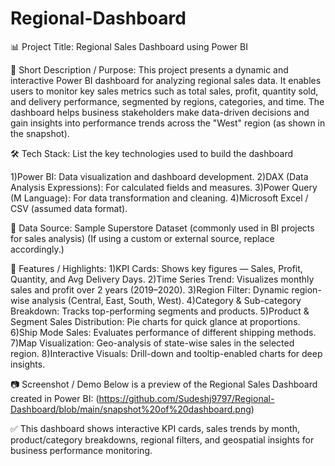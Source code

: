 # Regional-Dashboard

📊 Project Title:
Regional Sales Dashboard using Power BI

📝 Short Description / Purpose:
This project presents a dynamic and interactive Power BI dashboard for analyzing regional sales data. It enables users to monitor key sales metrics such as total sales, profit, quantity sold, and delivery performance, segmented by regions, categories, and time. The dashboard helps business stakeholders make data-driven decisions and gain insights into performance trends across the "West" region (as shown in the snapshot).

🛠️ Tech Stack:
List the key technologies used to build the dashboard

1)Power BI: Data visualization and dashboard development.
2)DAX (Data Analysis Expressions): For calculated fields and measures.
3)Power Query (M Language): For data transformation and cleaning.
4)Microsoft Excel / CSV (assumed data format).

🔗 Data Source:
Sample Superstore Dataset (commonly used in BI projects for sales analysis)
(If using a custom or external source, replace accordingly.)


🌟 Features / Highlights:
1)KPI Cards: Shows key figures — Sales, Profit, Quantity, and Avg Delivery Days.
2)Time Series Trend: Visualizes monthly sales and profit over 2 years (2019–2020).
3)Region Filter: Dynamic region-wise analysis (Central, East, South, West).
4)Category & Sub-category Breakdown: Tracks top-performing segments and products.
5)Product & Segment Sales Distribution: Pie charts for quick glance at proportions.
6)Ship Mode Sales: Evaluates performance of different shipping methods.
7)Map Visualization: Geo-analysis of state-wise sales in the selected region.
8)Interactive Visuals: Drill-down and tooltip-enabled charts for deep insights.


📷 Screenshot / Demo
Below is a preview of the Regional Sales Dashboard created in Power BI:
(https://github.com/Sudeshj9797/Regional-Dashboard/blob/main/snapshot%20of%20dashboard.png)



✅ This dashboard shows interactive KPI cards, sales trends by month, product/category breakdowns, regional filters, and geospatial insights for business performance monitoring.

